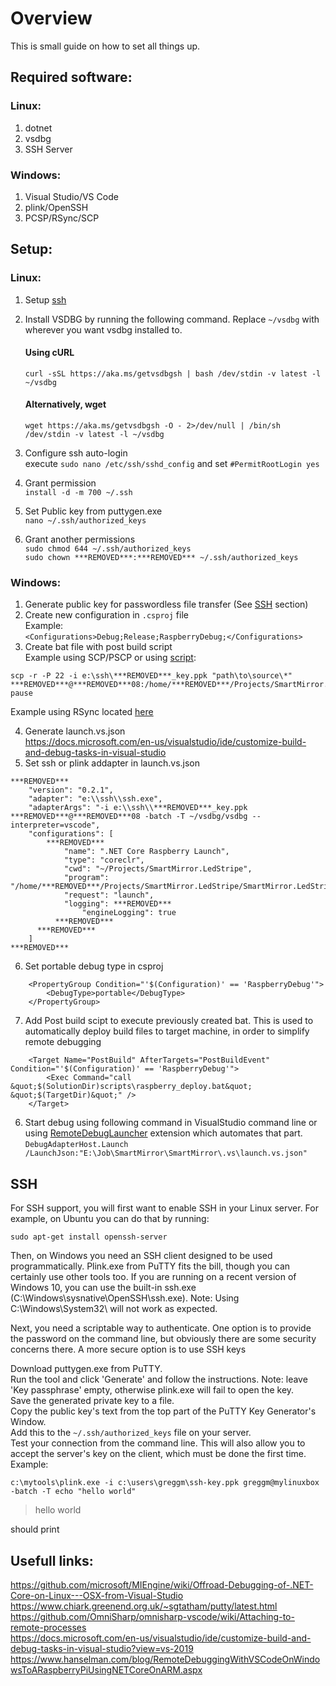 # Overview

This is small guide on how to set all things up.

## Required software:

### Linux:

1. dotnet
2. vsdbg
3. SSH Server

### Windows:

1. Visual Studio/VS Code
2. plink/OpenSSH
3. PCSP/RSync/SCP

## Setup:

### Linux:

1. Setup [ssh](#ssh)
2. Install VSDBG by running the following command. Replace `~/vsdbg` with wherever you want vsdbg installed to.

    #### Using cURL

    `curl -sSL https://aka.ms/getvsdbgsh | bash /dev/stdin -v latest -l ~/vsdbg`
    
    #### Alternatively, wget

    `wget https://aka.ms/getvsdbgsh -O - 2>/dev/null | /bin/sh /dev/stdin -v latest -l ~/vsdbg`

3. Configure ssh auto-login  
execute `sudo nano /etc/ssh/sshd_config` and set `#PermitRootLogin yes`
4. Grant permission  
`install -d -m 700 ~/.ssh`
5. Set Public key from puttygen.exe  
`nano ~/.ssh/authorized_keys`
6. Grant another permissions  
`sudo chmod 644 ~/.ssh/authorized_keys`  
`sudo chown ***REMOVED***:***REMOVED*** ~/.ssh/authorized_keys`

### Windows:

1. Generate public key for passwordless file transfer (See [SSH](#ssh) section)
2. Create new configuration in `.csproj` file  
Example:  
`<Configurations>Debug;Release;RaspberryDebug;</Configurations>`
3. Create bat file with post build script  
Example using SCP/PSCP or using [script](raspberry_deploy.bat):  
```
scp -r -P 22 -i e:\ssh\***REMOVED***_key.ppk "path\to\source\*" ***REMOVED***@***REMOVED***08:/home/***REMOVED***/Projects/SmartMirror.LedStripe
pause
```
Example using RSync located [here](raspberry_deploy_rsync.bat)

4. Generate launch.vs.json  
https://docs.microsoft.com/en-us/visualstudio/ide/customize-build-and-debug-tasks-in-visual-studio
5. Set ssh or plink addapter in launch.vs.json
```
***REMOVED***
    "version": "0.2.1",
    "adapter": "e:\\ssh\\ssh.exe",
    "adapterArgs": "-i e:\\ssh\\***REMOVED***_key.ppk ***REMOVED***@***REMOVED***08 -batch -T ~/vsdbg/vsdbg --interpreter=vscode",  
    "configurations": [
        ***REMOVED***
            "name": ".NET Core Raspberry Launch",
            "type": "coreclr",
            "cwd": "~/Projects/SmartMirror.LedStripe",
            "program": "/home/***REMOVED***/Projects/SmartMirror.LedStripe/SmartMirror.LedStripe.dll",
            "request": "launch",
            "logging": ***REMOVED***
                "engineLogging": true
          ***REMOVED***
      ***REMOVED***
    ]
***REMOVED***
```
6. Set portable debug type in csproj  
```
    <PropertyGroup Condition="'$(Configuration)' == 'RaspberryDebug'">
        <DebugType>portable</DebugType>
    </PropertyGroup>
```
7. Add Post build scipt to execute previously created bat. This is used to automatically deploy build files to target machine, in order to simplify remote debugging  
```
    <Target Name="PostBuild" AfterTargets="PostBuildEvent" Condition="'$(Configuration)' == 'RaspberryDebug'">
        <Exec Command="call &quot;$(SolutionDir)scripts\raspberry_deploy.bat&quot; &quot;$(TargetDir)&quot;" />
    </Target> 
```
6. Start debug using following command in VisualStudio command line or using [RemoteDebugLauncher](https://marketplace.visualstudio.com/items?itemName=xpasza.RemoteDebugLauncher22) extension which automates that part.
`DebugAdapterHost.Launch /LaunchJson:"E:\Job\SmartMirror\SmartMirror\.vs\launch.vs.json"`

## SSH

For SSH support, you will first want to enable SSH in your Linux server. For example, on Ubuntu you can do that by running:

`sudo apt-get install openssh-server`

Then, on Windows you need an SSH client designed to be used programmatically. Plink.exe from PuTTY fits the bill, though you can certainly use other tools too. If you are running on a recent version of Windows 10, you can use the built-in ssh.exe (C:\Windows\sysnative\OpenSSH\ssh.exe). Note: Using C:\Windows\System32\ will not work as expected.

Next, you need a scriptable way to authenticate. One option is to provide the password on the command line, but obviously there are some security concerns there. A more secure option is to use SSH keys

Download puttygen.exe from PuTTY.  
Run the tool and click 'Generate' and follow the instructions. Note: leave 'Key passphrase' empty, otherwise plink.exe will fail to open the key.  
Save the generated private key to a file.  
Copy the public key's text from the top part of the PuTTY Key Generator's Window.  
Add this to the `~/.ssh/authorized_keys` file on your server.  
Test your connection from the command line. This will also allow you to accept the server's key on the client, which must be done the first time.  
Example:  

`c:\mytools\plink.exe -i c:\users\greggm\ssh-key.ppk greggm@mylinuxbox -batch -T echo "hello world"`

>hello world

should print

## Usefull links:

https://github.com/microsoft/MIEngine/wiki/Offroad-Debugging-of-.NET-Core-on-Linux---OSX-from-Visual-Studio  
https://www.chiark.greenend.org.uk/~sgtatham/putty/latest.html  
https://github.com/OmniSharp/omnisharp-vscode/wiki/Attaching-to-remote-processes  
https://docs.microsoft.com/en-us/visualstudio/ide/customize-build-and-debug-tasks-in-visual-studio?view=vs-2019  
https://www.hanselman.com/blog/RemoteDebuggingWithVSCodeOnWindowsToARaspberryPiUsingNETCoreOnARM.aspx  